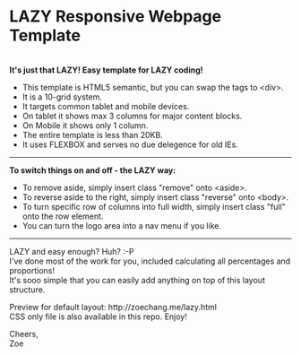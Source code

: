 # <h1>LAZY Responsive Webpage Template</h1>
<br>
<strong>It's just that LAZY! Easy template for LAZY coding!</strong><br>
<ul>
<li> This template is HTML5 semantic, but you can swap the tags to &lt;div&gt;.</li>
<li> It is a 10-grid system.</li>
<li> It targets common tablet and mobile devices.</li>
<li> On tablet it shows max 3 columns for major content blocks.</li>
<li> On Mobile it shows only 1 column.</li>
<li> The entire template is less than 20KB.</li>
<li> It uses FLEXBOX and serves no due delegence for old IEs.</li>
</ul>
<hr>
<strong>To switch things on and off - the LAZY way:</strong><br>
<ul>
<li> To remove aside, simply insert class "remove" onto &lt;aside&gt;.</li>
<li> To reverse aside to the right, simply insert class "reverse" onto &lt;body&gt;.</li>
<li> To turn specific row of columns into full width, simply insert class "full" onto the row element.</li>
<li> You can turn the logo area into a nav menu if you like.</li>
</ul>
<hr>
<p>
LAZY and easy enough? Huh? :-P<br>
I've done most of the work for you, included calculating all percentages and proportions!<br>
It's sooo simple that you can easily add anything on top of this layout structure.
</p>
<p>
Preview for default layout: http://zoechang.me/lazy.html<br>
CSS only file is also available in this repo. Enjoy!
</p>
<p>
Cheers,<br>
Zoe
</p>
